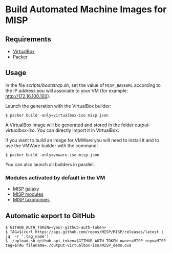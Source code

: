 # Build Automated Machine Images for MISP

## Requirements

* [VirtualBox](https://www.virtualbox.org)
* [Packer](https://www.packer.io)

## Usage

In the file *scripts/bootstrap.sh*, set the value of ``MISP_BASEURL`` according
to the IP address you will associate to your VM
(for example: http://172.16.100.100).

Launch the generation with the VirtualBox builder:

    $ packer build -only=virtualbox-iso misp.json

A VirtualBox image will be generated and stored in the folder
*output-virtualbox-iso*. You can directly import it in VirtualBox.

If you want to build an image for VMWare you will need to install it and to
use the VMWare builder with the command:

    $ packer build -only=vmware-iso misp.json

You can also launch all builders in parallel.

### Modules activated by default in the VM

* [MISP galaxy](https://github.com/MISP/misp-galaxy)
* [MISP modules](https://github.com/MISP/misp-modules)
* [MISP taxonomies](https://github.com/MISP/misp-taxonomies)

## Automatic export to GitHub

    $ GITHUB_AUTH_TOKEN=<your-github-auth-token>
    $ TAG=$(curl https://api.github.com/repos/MISP/MISP/releases/latest | jq  -r '.tag_name')
    $ ./upload.sh github_api_token=$GITHUB_AUTH_TOKEN owner=MISP repo=MISP tag=$TAG filename=./output-virtualbox-iso/MISP_demo.ova

